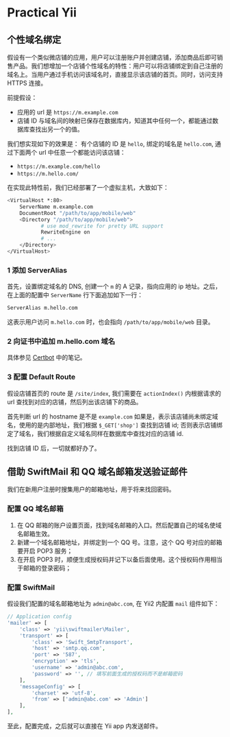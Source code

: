 # Practical Yii

## 个性域名绑定

假设有一个类似微店铺的应用，用户可以注册账户并创建店铺，添加商品后即可销售产品。我们想增加一个店铺个性域名的特性：用户可以将店铺绑定到自己注册的域名上。当用户通过手机访问该域名时，直接显示该店铺的首页。同时，访问支持 HTTPS 连接。

前提假设：

- 应用的 url 是 `https://m.example.com`
- 店铺 ID 与域名间的映射已保存在数据库内，知道其中任何一个，都能通过数据库查找出另一个的值。

我们想实现如下的效果是： 有个店铺的 ID 是 `hello`, 绑定的域名是 `hello.com`, 通过下面两个 url 中任意一个都能访问该店铺：

- `https://m.example.com/hello`
- `https://m.hello.com/`

在实现此特性前，我们已经部署了一个虚拟主机，大致如下：

```bash
<VirtualHost *:80>
    ServerName m.example.com
    DocumentRoot "/path/to/app/mobile/web"
    <Directory "/path/to/app/mobile/web">
           # use mod_rewrite for pretty URL support
           RewriteEngine on
           # ...
    </Directory>
</VirtualHost>
```

### 1 添加 ServerAlias

首先，设置绑定域名的 DNS, 创建一个 `m` 的 A 记录，指向应用的 ip 地址。之后，在上面的配置中 `ServerName` 行下面追加如下一行：

```bash
ServerAlias m.hello.com
```

这表示用户访问 `m.hello.com` 时，也会指向 `/path/to/app/mobile/web` 目录。

### 2 向证书中追加 m.hello.com 域名

具体参见 [Certbot](/debian/certbot-https.md) 中的笔记。

### 3 配置 Default Route

假设店铺首页的 route 是 `/site/index`, 我们需要在 `actionIndex()` 内根据请求的 url 查找到对应的店铺，然后列出该店铺下的商品。

首先判断 url 的 hostname 是不是 `example.com` 如果是，表示该店铺尚未绑定域名，使用的是内部地址，我们根据 `$_GET['shop']` 查找到店铺 id; 否则表示店铺绑定了域名，我们根据自定义域名同样在数据库中查找对应的店铺 id.

找到店铺 ID 后，一切就都好办了。


## 借助 SwiftMail 和 QQ 域名邮箱发送验证邮件

我们在新用户注册时搜集用户的邮箱地址，用于将来找回密码。

### 配置 QQ 域名邮箱

1. 在 QQ 邮箱的账户设置页面，找到域名邮箱的入口。然后配置自己的域名使域名邮箱生效。
2. 新建一个域名邮箱地址，并绑定到一个 QQ 号。注意，这个 QQ 号对应的邮箱要开启 POP3 服务； 
3. 在开启 POP3 时，顺便生成授权码并记下以备后面使用。这个授权码作用相当于邮箱的登录密码；

### 配置 SwiftMail

假设我们配置的域名邮箱地址为 `admin@abc.com`, 在 Yii2 内配置 `mail` 组件如下：

```php
// Application config
'mailer' => [
    'class' => 'yii\swiftmailer\Mailer',
    'transport' => [
        'class' => 'Swift_SmtpTransport',
        'host' => 'smtp.qq.com',
        'port' => '587',
        'encryption' => 'tls',
        'username' => 'admin@abc.com',
        'password' => '', // 填写前面生成的授权码而不是邮箱密码
    ],
    'messageConfig' => [
        'charset' => 'utf-8',
        'from' => ['admin@abc.com' => 'Admin']
    ],
],
```

至此，配置完成，之后就可以直接在 Yii app 内发送邮件。
